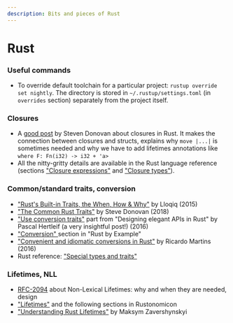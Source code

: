```yaml
---
description: Bits and pieces of Rust
---
```


# Rust

### Useful commands

* To override default toolchain for a particular project: `rustup override set nightly`. The directory is stored in `~/.rustup/settings.toml` \(in `overrides` section\) separately from the project itself.

### Closures

* A [good post](https://stevedonovan.github.io/rustifications/2018/08/18/rust-closures-are-hard.html) by Steven Donovan about closures in Rust. It makes the connection between closures and structs, explains why `move |...|` is sometimes needed and why we have to add lifetimes annotations like `where F: Fn(i32) -> i32 + 'a>`
* All the nitty-gritty details are available in the Rust language reference \(sections ["Closure expressions"](https://doc.rust-lang.org/stable/reference/expressions/closure-expr.html) and ["Closure types"](https://doc.rust-lang.org/stable/reference/types/closure.html)\).

### Common/standard traits, conversion

* ["Rust's Built-in Traits, the When, How & Why"](https://llogiq.github.io/2015/07/30/traits.html) by Lloqiq \(2015\)
* ["The Common Rust Traits"](https://stevedonovan.github.io/rustifications/2018/09/08/common-rust-traits.html) by Steve Donovan \(2018\)
* ["Use conversion traits"](https://deterministic.space/elegant-apis-in-rust.html#use-conversion-traits) part from "Designing elegant APIs in Rust" by Pascal Hertleif \(a very insightful post!\) \(2016\)
* ["Conversion" ](https://doc.rust-lang.org/stable/rust-by-example/conversion.html)section in "Rust by Example"
* ["Convenient and idiomatic conversions in Rust"](https://ricardomartins.cc/2016/08/03/convenient_and_idiomatic_conversions_in_rust) by Ricardo Martins \(2016\)
* Rust reference: ["Special types and traits"](https://doc.rust-lang.org/reference/special-types-and-traits.html)

### Lifetimes, NLL

* [RFC-2094](https://github.com/rust-lang/rfcs/blob/master/text/2094-nll.md) about Non-Lexical Lifetimes: why and when they are needed, design
* ["Lifetimes"](https://doc.rust-lang.org/nomicon/lifetimes.html) and the following sections in Rustonomicon
* ["Understanding Rust Lifetimes"](https://medium.com/nearprotocol/understanding-rust-lifetimes-e813bcd405fa) by Maksym Zavershynskyi

